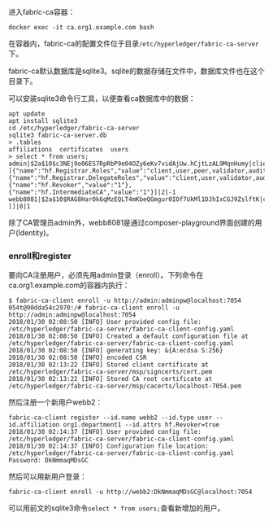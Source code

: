 进入fabric-ca容器：
```
docker exec -it ca.org1.example.com bash
```
在容器内，fabric-ca的配置文件位于目录`/etc/hyperledger/fabric-ca-server`下。

fabric-ca默认数据库是sqlite3。sqlite的数据存储在文件中，数据库文件也在这个目录下。

可以安装sqlite3命令行工具，以便查看ca数据库中的数据：
```
apt update
apt install sqlite3
cd /etc/hyperledger/fabric-ca-server
sqlite3 fabric-ca-server.db
> .tables
affiliations  certificates  users
> select * from users;
admin|$2a$10$c3NEj9o06ES7RpRbP9e04OZy6eKv7vidAjUw.hCjtLzAL9MqnHumy|client||[{"name":"hf.Registrar.Roles","value":"client,user,peer,validator,auditor"},{"name":"hf.Registrar.DelegateRoles","value":"client,user,validator,auditor"},{"name":"hf.Revoker","value":"1"},{"name":"hf.IntermediateCA","value":"1"}]|2|-1
webb8081|$2a$10$RAG8HarOk6qMzEQLT4mKbeQGmgur0IOf7UkMl1DJhIxCGJ9ZslftK|client|org1|[]|0|1
```
除了CA管理员admin外，webb8081是通过composer-playground界面创建的用户(Identity)。

### enroll和register

要向CA注册用户，必须先用admin登录（enroll）。下列命令在ca.org1.example.com的容器内执行：
```
$ fabric-ca-client enroll -u http://admin:adminpw@localhost:7054
054t@90dda54c2970:/# fabric-ca-client enroll -u http://admin:adminpw@localhost:7054
2018/01/30 02:08:50 [INFO] User provided config file: /etc/hyperledger/fabric-ca-server/fabric-ca-client-config.yaml
2018/01/30 02:08:50 [INFO] Created a default configuration file at /etc/hyperledger/fabric-ca-server/fabric-ca-client-config.yaml
2018/01/30 02:08:50 [INFO] generating key: &{A:ecdsa S:256}
2018/01/30 02:08:50 [INFO] encoded CSR
2018/01/30 02:13:22 [INFO] Stored client certificate at /etc/hyperledger/fabric-ca-server/msp/signcerts/cert.pem
2018/01/30 02:13:22 [INFO] Stored CA root certificate at /etc/hyperledger/fabric-ca-server/msp/cacerts/localhost-7054.pem
```
然后注册一个新用户webb2：
```
fabric-ca-client register --id.name webb2 --id.type user --id.affiliation org1.department1 --id.attrs hf.Revoker=true
2018/01/30 02:14:37 [INFO] User provided config file: /etc/hyperledger/fabric-ca-server/fabric-ca-client-config.yaml
2018/01/30 02:14:37 [INFO] Configuration file location: /etc/hyperledger/fabric-ca-server/fabric-ca-client-config.yaml
Password: DkNmmaqMDsGC
```
然后可以用新用户登录：
```
fabric-ca-client enroll -u http://webb2:DkNmmaqMDsGC@localhost:7054
```
可以用前文的sqlite3命令`select * from users;`查看新增加的用户。